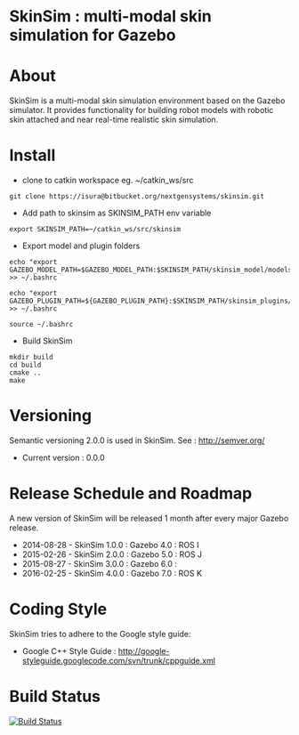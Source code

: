 # SkinSim : multi-modal skin simulation for Gazebo

# About
SkinSim is a multi-modal skin simulation environment based on the Gazebo simulator. It provides functionality for building robot models with robotic skin attached and near real-time realistic skin simulation.

# Install
- clone to catkin workspace eg. ~/catkin_ws/src
```
git clone https://isura@bitbucket.org/nextgensystems/skinsim.git
```
- Add path to skinsim as SKINSIM_PATH env variable
```
export SKINSIM_PATH=~/catkin_ws/src/skinsim
```
- Export model and plugin folders
```
echo "export GAZEBO_MODEL_PATH=$GAZEBO_MODEL_PATH:$SKINSIM_PATH/skinsim_model/models" >> ~/.bashrc
```
```
echo "export GAZEBO_PLUGIN_PATH=${GAZEBO_PLUGIN_PATH}:$SKINSIM_PATH/skinsim_plugins/build" >> ~/.bashrc
```
```
source ~/.bashrc
```
- Build SkinSim
```
mkdir build
cd build
cmake ..
make
```

# Versioning
Semantic versioning 2.0.0 is used in SkinSim. See : http://semver.org/
- Current version : 0.0.0

# Release Schedule and Roadmap
A new version of SkinSim will be released 1 month after every major Gazebo release.

- 2014-08-28 - SkinSim 1.0.0 : Gazebo 4.0 : ROS I
- 2015-02-26 - SkinSim 2.0.0 : Gazebo 5.0 : ROS J
- 2015-08-27 - SkinSim 3.0.0 : Gazebo 6.0 : 
- 2016-02-25 - SkinSim 4.0.0 : Gazebo 7.0 : ROS K

# Coding Style

SkinSim tries to adhere to the Google style guide:
- Google C++ Style Guide : http://google-styleguide.googlecode.com/svn/trunk/cppguide.xml

# Build Status

[![Build Status](https://drone.io/bitbucket.org/nextgensystems/skinsim/status.png)](https://drone.io/bitbucket.org/nextgensystems/skinsim/latest)